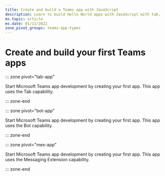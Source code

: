 ```yaml
---
title: Create and build a Teams app with JavaScript
description: Learn to build Hello World apps with JavaScript with tab, bot, and messaging extension feature copy.
ms.topic: article 
ms.date: 01/11/2022
zone_pivot_groups: teams-app-types
--- 
```


# Create and build your first Teams apps

::: zone pivot="tab-app"

Start Microsoft Teams app development by creating your first app. This app uses the Tab capability.

::: zone-end

::: zone pivot="bot-app"

Start Microsoft Teams app development by creating your first app. This app uses the Bot capability.

::: zone-end

::: zone pivot="mex-app"

Start Microsoft Teams app development by creating your first app. This app uses the Messaging Extension capability.

::: zone-end
